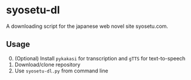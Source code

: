 # syosetu-dl
A downloading script for the japanese web novel site syosetu.com.

## Usage

0. (Optional) Install `pykakasi` for transcription and `gTTS` for text-to-speech
1. Download/clone repository
2. Use `syosetu-dl.py` from command line